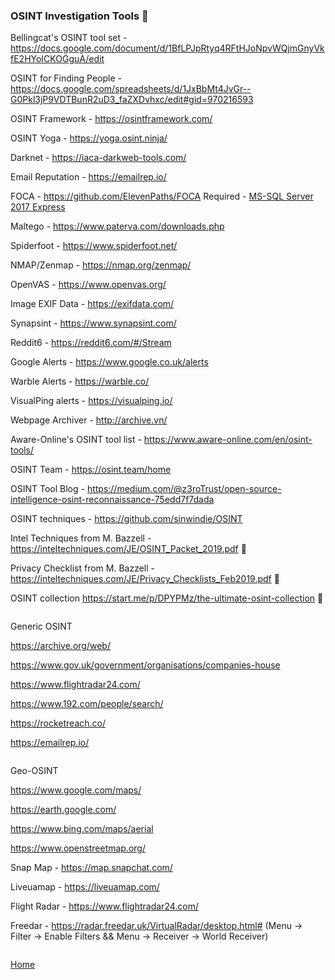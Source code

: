 ### OSINT Investigation Tools 🔎

Bellingcat's OSINT tool set - https://docs.google.com/document/d/1BfLPJpRtyq4RFtHJoNpvWQjmGnyVkfE2HYoICKOGguA/edit

OSINT for Finding People - https://docs.google.com/spreadsheets/d/1JxBbMt4JvGr--G0Pkl3jP9VDTBunR2uD3_faZXDvhxc/edit#gid=970216593

OSINT Framework - https://osintframework.com/

OSINT Yoga - https://yoga.osint.ninja/

Darknet - https://iaca-darkweb-tools.com/

Email Reputation - https://emailrep.io/

FOCA - https://github.com/ElevenPaths/FOCA
Required - [MS-SQL Server 2017 Express](https://www.microsoft.com/en-au/sql-server/sql-server-editions-express)

Maltego - https://www.paterva.com/downloads.php

Spiderfoot - https://www.spiderfoot.net/

NMAP/Zenmap - https://nmap.org/zenmap/

OpenVAS - https://www.openvas.org/

Image EXIF Data - https://exifdata.com/

Synapsint - https://www.synapsint.com/

Reddit6 - https://reddit6.com/#/Stream

Google Alerts - https://www.google.co.uk/alerts

Warble Alerts - https://warble.co/

VisualPing alerts - https://visualping.io/

Webpage Archiver - http://archive.vn/

Aware-Online's OSINT tool list - https://www.aware-online.com/en/osint-tools/

OSINT Team - https://osint.team/home

OSINT Tool Blog - https://medium.com/@z3roTrust/open-source-intelligence-osint-reconnaissance-75edd7f7dada

OSINT techniques - https://github.com/sinwindie/OSINT

Intel Techniques from M. Bazzell - https://inteltechniques.com/JE/OSINT_Packet_2019.pdf :closed_book:

Privacy Checklist from M. Bazzell - https://inteltechniques.com/JE/Privacy_Checklists_Feb2019.pdf :closed_book:

OSINT collection https://start.me/p/DPYPMz/the-ultimate-osint-collection :closed_book:

```

```
Generic OSINT

https://archive.org/web/

https://www.gov.uk/government/organisations/companies-house

https://www.flightradar24.com/

https://www.192.com/people/search/

https://rocketreach.co/

https://emailrep.io/

```

```

Geo-OSINT

https://www.google.com/maps/

https://earth.google.com/

https://www.bing.com/maps/aerial

https://www.openstreetmap.org/

Snap Map - https://map.snapchat.com/

Liveuamap - https://liveuamap.com/

Flight Radar - https://www.flightradar24.com/

Freedar - https://radar.freedar.uk/VirtualRadar/desktop.html# (Menu -> Filter -> Enable Filters && Menu -> Receiver -> World Receiver)

```

```

[Home](https://github.com/WilliamThomas-sec/Opensource-tools/)
